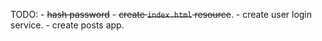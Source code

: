 TODO:
	- 	~~hash password~~
	- 	~~create `index.html` resource~~.
	- 	create user login service.
	- 	create posts app.
